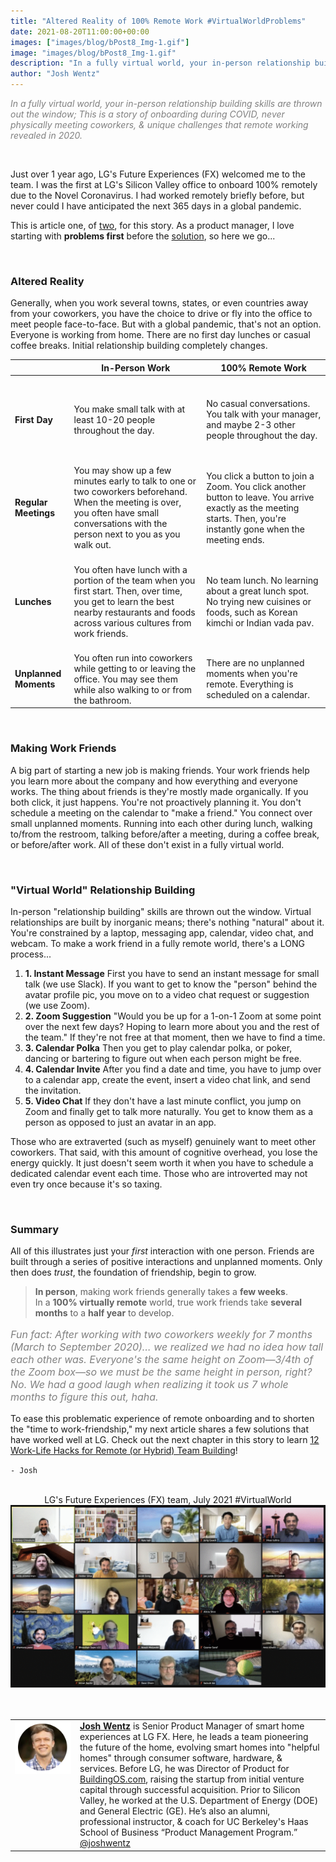 ```yaml
---
title: "Altered Reality of 100% Remote Work #VirtualWorldProblems"
date: 2021-08-20T11:00:00+00:00
images: ["images/blog/bPost8_Img-1.gif"]
image: "images/blog/bPost8_Img-1.gif"
description: "In a fully virtual world, your in-person relationship building skills are thrown out the window. This is a story of onboarding during COVID, never physically meeting coworkers, & unique challenges that remote working revealed in 2020."
author: "Josh Wentz"
---
```

<p style="color:gray;font-style: italic;font-size:14px;">In a fully virtual world, your in-person relationship building skills are thrown out the window; This is a story of onboarding during COVID, never physically meeting coworkers, & unique challenges that remote working revealed in 2020.</p>

<br>

Just over 1 year ago, LG&#39;s Future Experiences (FX) welcomed me to the team. I was the first at LG&#39;s Silicon Valley office to onboard 100% remotely due to the Novel Coronavirus. I had worked remotely briefly before, but never could I have anticipated the next 365 days in a global pandemic.

This is article one, of [two](/blog/081921_worklifehacks/), for this story. As a product manager, I love starting with <b>problems first</b> before the [solution](/blog/081921_worklifehacks/), so here we go...

<br>

### Altered Reality

Generally, when you work several towns, states, or even countries away from your coworkers, you have the choice to drive or fly into the office to meet people face-to-face. But with a global pandemic, that&#39;s not an option. Everyone is working from home. There are no first day lunches or casual coffee breaks. Initial relationship building completely changes.

|| **<b>In-Person Work</b>** | **<b>100% Remote Work</b>** |
| --- | --- | --- |
| <br><br>**First Day** | <br><br>You make small talk with at least 10-20 people throughout the day. | <br><br>No casual conversations. You talk with your manager, and maybe 2-3 other people throughout the day. |
| <br><br>**Regular Meetings** | <br><br>You may show up a few minutes early to talk to one or two coworkers beforehand. When the meeting is over, you often have small conversations with the person next to you as you walk out. | <br><br>You click a button to join a Zoom. You click another button to leave. You arrive exactly as the meeting starts. Then, you&#39;re instantly gone when the meeting ends. |
| <br>**Lunches** | <br>You often have lunch with a portion of the team when you first start. Then, over time, you get to learn the best nearby restaurants and foods across various cultures from work friends. | <br>No team lunch. No learning about a great lunch spot. No trying new cuisines or foods, such as Korean kimchi or Indian vada pav. |
| <br>**Unplanned Moments** | <br>You often run into coworkers while getting to or leaving the office. You may see them while also walking to or from the bathroom. | <br>There are no unplanned moments when you&#39;re remote. Everything is scheduled on a calendar. |

<br>

### Making Work Friends

A big part of starting a new job is making friends. Your work friends help you learn more about the company and how everything and everyone works. The thing about friends is they&#39;re mostly made organically. If you both click, it just happens. You&#39;re not proactively planning it. You don&#39;t schedule a meeting on the calendar to &quot;make a friend.&quot; You connect over small unplanned moments. Running into each other during lunch, walking to/from the restroom, talking before/after a meeting, during a coffee break, or before/after work. All of these don&#39;t exist in a fully virtual world.

<br>

### &quot;Virtual World&quot; Relationship Building

In-person &quot;relationship building&quot; skills are thrown out the window. Virtual relationships are built by inorganic means; there&#39;s nothing &quot;natural&quot; about it. You&#39;re constrained by a laptop, messaging app, calendar, video chat, and webcam. To make a work friend in a fully remote world, there&#39;s a LONG process...

1. **1. <b>Instant Message</b>** First you have to send an instant message for small talk (we use Slack). If you want to get to know the &quot;person&quot; behind the avatar profile pic, you move on to a video chat request or suggestion (we use Zoom).
2. **2. <b>Zoom Suggestion</b>** &quot;Would you be up for a 1-on-1 Zoom at some point over the next few days? Hoping to learn more about you and the rest of the team.&quot; If they&#39;re not free at that moment, then we have to find a time.
3. **3. <b>Calendar Polka</b>** Then you get to play calendar polka, or poker, dancing or bartering to figure out when each person might be free.
4. **4. <b>Calendar Invite</b>** After you find a date and time, you have to jump over to a calendar app, create the event, insert a video chat link, and send the invitation.
5. **5. <b>Video Chat</b>** If they don&#39;t have a last minute conflict, you jump on Zoom and finally get to talk more naturally. You get to know them as a person as opposed to just an avatar in an app.

Those who are extraverted (such as myself) genuinely want to meet other coworkers. That said, with this amount of cognitive overhead, you lose the energy quickly. It just doesn&#39;t seem worth it when you have to schedule a dedicated calendar event each time. Those who are introverted may not even try once because it&#39;s so taxing.

<br>

### Summary

All of this illustrates just your _first_ interaction with one person. Friends are built through a series of positive interactions and unplanned moments. Only then does _trust_, the foundation of friendship, begin to grow.

> <b>In person</b>, making work friends generally takes a <b>few weeks</b>.<br> In a <b>100% virtually remote</b> world, true work friends take <b>several months</b> to a <b>half year</b> to develop.

<p style="color:gray;font-style: italic;font-size:16px;"> Fun fact: After working with two coworkers weekly for 7 months (March to September 2020)… we realized we had no idea how tall each other was. Everyone&#39;s the same height on Zoom—3/4th of the Zoom box—so we must be the same height in person, right? No. We had a good laugh when realizing it took us 7 whole months to figure this out, haha.<p>

To ease this problematic experience of remote onboarding and to shorten the &quot;time to work-friendship,&quot; my next article shares a few solutions that have worked well at LG. Check out the next chapter in this story to learn [12 Work-Life Hacks for Remote (or Hybrid) Team Building](/blog/081921_worklifehacks/)!

`- Josh`

<br>

<div style="text-align: center;">LG&#39;s Future Experiences (FX) team, July 2021 #VirtualWorld</div>
<img class="img-fluid w-100" src="/images/blog/bPost8_Img-1.gif" alt="h-diagram"></img>

<br>
<br>
<br>

<table>
<tbody>
<tr valign="top">
<td style="width:90px"><a href="https://www.linkedin.com/in/joshwentz/"><img src="/images/blog/bPost8_Img-2.png" style="top:0; height:85px; width:90px"></img></a></td>
<td><div style="font-size: 14px;"><a href="https://www.joshwentz.net/"><b>Josh Wentz</b></a> is Senior Product Manager of smart home experiences at LG FX.  Here, he leads a team pioneering the future of the home, evolving smart homes into "helpful homes" through consumer software, hardware, & services. Before LG, he was Director of Product for <a href="https://www.buildingos.com">BuildingOS.com</a>, raising the startup from initial venture capital through successful acquisition. Prior to Silicon Valley, he worked at the U.S. Department of Energy (DOE) and General Electric (GE). He’s also an alumni, professional instructor, & coach for UC Berkeley's Haas School of Business “Product Management Program.” <a href="https://twitter.com/joshwentz">@joshwentz</a></div></td>
</tr>
</tbody>
</table>